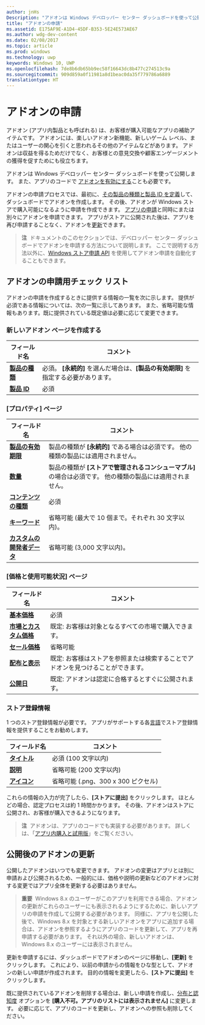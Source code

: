 ```yaml
---
author: jnHs
Description: "アドオンは Windows デベロッパー センター ダッシュボードを使って公開します。"
title: "アドオンの申請"
ms.assetid: E175AF9E-A1D4-45DF-B353-5E24E573AE67
ms.author: wdg-dev-content
ms.date: 02/08/2017
ms.topic: article
ms.prod: windows
ms.technology: uwp
keywords: Windows 10, UWP
ms.openlocfilehash: 7de8b6db65bb9ec58f16643dc8b477c274513c9a
ms.sourcegitcommit: 909d859a0f11981a8d1beac0da35f779786a6889
translationtype: HT
---
```

# <a name="add-on-submissions"></a>アドオンの申請

アドオン (アプリ内製品とも呼ばれる) は、お客様が購入可能なアプリの補助アイテムです。 アドオンには、楽しいアドオン新機能、新しいゲーム レベル、またはユーザーの関心を引くと思われるその他のアイテムなどがあります。 アドオンは収益を得るためだけでなく、お客様との意見交換や顧客エンゲージメントの獲得を促すためにも役立ちます。

アドオンは Windows デベロッパー センター ダッシュボードを使って公開します。 また、アプリのコードで [アドオンを有効にする](../monetize/in-app-purchases-and-trials.md)ことも必要です。

アドオンの申請プロセスでは、最初に、[その製品の種類と製品 ID を定義](set-your-add-on-product-id.md)して、ダッシュボードでアドオンを作成します。 その後、アドオンが Windows ストアで購入可能になるように申請を作成できます。 [アプリの申請](app-submissions.md)と同時にまたは別々にアドオンを申請できます。 アプリがストアに公開された後は、アプリを再び申請することなく、アドオンを[更新](#updating-an-add-on-after-publication)できます。

> **注**&nbsp;&nbsp;ドキュメントのこのセクションでは、デベロッパー センター ダッシュボードでアドオンを申請する方法について説明します。 ここで説明する方法以外に、[Windows ストア申請 API](../monetize/create-and-manage-submissions-using-windows-store-services.md) を使用してアドオン申請を自動化することもできます。

## <a name="checklist-for-submitting-an-add-on"></a>アドオンの申請用チェック リスト

アドオンの申請を作成するときに提供する情報の一覧を次に示します。 提供が必須である情報については、次の一覧に示してあります。 また、省略可能な情報もあります。既に提供されている既定値は必要に応じて変更できます。

### <a name="create-a-new-add-on-page"></a>新しいアドオン ページを作成する
| フィールド名                    | コメント                            |
|-------------------------------|----------------------------------|
| [**製品の種類**](set-your-add-on-product-id.md#product-type)      | 必須。 **[永続的]** を選んだ場合は、**[製品の有効期限]** を指定する必要があります。 |  
| [**製品 ID**](set-your-add-on-product-id.md#product-id)          | 必須 |        

<span/>

### <a name="properties-page"></a>[プロパティ] ページ
| フィールド名                    | コメント                              |   
|-------------------------------|------------------------------------|
| [**製品の有効期限**](enter-add-on-properties.md#product-lifetime)  | 製品の種類が **[永続的]** である場合は必須です。 他の種類の製品には適用されません。 |
| [**数量**](enter-add-on-properties.md#quantity)  | 製品の種類が **[ストアで管理されるコンシューマブル]** の場合は必須です。 他の種類の製品には適用されません。
| [**コンテンツの種類**](enter-add-on-properties.md#content-type)          | 必須       |               
| [**キーワード**](enter-add-on-properties.md#keywords)                  | 省略可能 (最大で 10 個まで。それぞれ 30 文字以内)。 |
| [**カスタムの開発者データ**](enter-add-on-properties.md#custom-developer-data)                               | 省略可能 (3,000 文字以内)。             |

<span/>

### <a name="pricing-and-availability-page"></a>[価格と使用可能状況] ページ
| フィールド名                    | コメント                                       |
|-------------------------------|---------------------------------------------|
| [**基本価格**](set-add-on-pricing-and-availability.md#base-price)                | 必須                                    |
| [**市場とカスタム価格**](set-add-on-pricing-and-availability.md#markets-and-custom-prices)  | 既定: お客様は対象となるすべての市場で購入できます。 |
| [**セール価格**](put-apps-and-add-ons-on-sale.md)               | 省略可能                             |
| [**配布と表示**](set-add-on-pricing-and-availability.md#distribution-and-visibility)   | 既定: お客様はストアを参照または検索することでアドオンを見つけることができます。 |
| [**公開日**](set-add-on-pricing-and-availability.md#publish-date)                | 既定: アドオンは認定に合格するとすぐに公開されます。 |

<span/>

### <a name="store-listings"></a>ストア登録情報
1 つのストア登録情報が必要です。 アプリがサポートする各[言語](create-add-on-store-listings.md#languages)でストア登録情報を提供することをお勧めします。

| フィールド名                    | コメント                                       |
|-------------------------------|---------------------------------------------|
| [**タイトル**](create-add-on-store-listings.md#title)                    | 必須 (100 文字以内)              |
| [**説明**](create-add-on-store-listings.md#description)       | 省略可能 (200 文字以内)              |
| [**アイコン**](create-add-on-store-listings.md#icon)                    | 省略可能 (.png、300 x 300 ピクセル)             |

<span/>

これらの情報の入力が完了したら、**[ストアに提出]** をクリックします。 ほとんどの場合、認定プロセスは約 1 時間かかります。 その後、アドオンはストアに公開され、お客様が購入できるようになります。

>**注**&nbsp;&nbsp;アドオンは、アプリのコードでも実装する必要があります。 詳しくは、「[アプリ内購入と試用版](../monetize/in-app-purchases-and-trials.md)」をご覧ください。


## <a name="updating-an-add-on-after-publication"></a>公開後のアドオンの更新

公開したアドオンはいつでも変更できます。 アドオンの変更はアプリとは別に申請および公開されるため、一般的には、価格や説明の更新などのアドオンに対する変更ではアプリ全体を更新する必要はありません。

> **重要**&nbsp;&nbsp;Windows 8.x のユーザーがこのアプリを利用できる場合、アドオンの更新がこれらのユーザーにも表示されるようにするために、新しいアプリの申請を作成して公開する必要があります。 同様に、アプリを公開した後で、Windows 8.x を対象とする新しいアドオンをアプリに追加する場合は、アドオンを参照するようにアプリのコードを更新して、アプリを再申請する必要があります。 それ以外の場合、新しいアドオンは、Windows 8.x のユーザーには表示されません。

更新を申請するには、ダッシュボードでアドオンのページに移動し、**[更新]** をクリックします。 これにより、以前の申請からの情報をひな型として、アドオンの新しい申請が作成されます。 目的の情報を変更したら、**[ストアに提出]** をクリックします。

既に提供されているアドオンを削除する場合は、新しい申請を作成し、[分布と認知度](set-add-on-pricing-and-availability.md) オプションを **[購入不可。アプリのリストには表示されません]** に変更します。 必要に応じて、アプリのコードを更新し、アドオンへの参照も削除してください。
